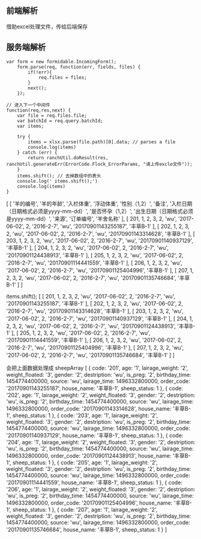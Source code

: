 ## 前端解析 
借助excel处理文件，传给后端保存

## 服务端解析
```
var form = new formidable.IncomingForm();
    form.parse(req, function(err, fields, files) {
        if(!err){
            req.files = files;
        }
        next();
    });

// 进入下一个中间件
function(req,res,next) {
    var file = req.files.file;
    var batchId = req.query.batchId;
    var items;

    try {
        items = xlsx.parse(file.path)[0].data; // parses a file
        console.log(items)
    } catch (err) {
        return ranchUtil.doResult(res, ranchUtil.generateErr(ErrorCode.Flock_ErrorParams, "请上传excle文件"));
    }
    items.shift(); // 去掉数组中的表头
    console.log(' items.shift();')
    console.log(items)
}
```

[ [ '羊的编号',
    '羊的年龄',
    '入栏体重',
    '浮动体重',
    '性别（1,2）',
    '备注',
    '入栏日期（日期格式必须是yyyy-mm-dd）',
    '是否怀孕（1,2）',
    '出生日期（日期格式必须是yyyy-mm-dd）',
    '来源',
    '订单编号',
    '羊舍名称' ],
  [ 201,
    1,
    2,
    3,
    2,
    'wu',
    '2017-06-02',
    2,
    '2016-2-7',
    'wu',
    '20170901143255187',
    '丰草B-1' ],
  [ 202,
    1,
    2,
    3,
    2,
    'wu',
    '2017-06-02',
    2,
    '2016-2-7',
    'wu',
    '20170901143314628',
    '丰草B-1' ],
  [ 203,
    1,
    2,
    3,
    2,
    'wu',
    '2017-06-02',
    2,
    '2016-2-7',
    'wu',
    '20170901140937129',
    '丰草B-1' ],
  [ 204,
    1,
    2,
    3,
    2,
    'wu',
    '2017-06-02',
    2,
    '2016-2-7',
    'wu',
    '20170901124438913',
    '丰草B-1' ],
  [ 205,
    1,
    2,
    3,
    2,
    'wu',
    '2017-06-02',
    2,
    '2016-2-7',
    'wu',
    '20170901114441559',
    '丰草B-1' ],
  [ 206,
    1,
    2,
    3,
    2,
    'wu',
    '2017-06-02',
    2,
    '2016-2-7',
    'wu',
    '20170901125404996',
    '丰草B-1' ],
  [ 207,
    1,
    2,
    3,
    2,
    'wu',
    '2017-06-02',
    2,
    '2016-2-7',
    'wu',
    '20170901135746684',
    '丰草B-1' ] ]

    
 items.shift();
[ [ 201,
    1,
    2,
    3,
    2,
    'wu',
    '2017-06-02',
    2,
    '2016-2-7',
    'wu',
    '20170901143255187',
    '丰草B-1' ],
  [ 202,
    1,
    2,
    3,
    2,
    'wu',
    '2017-06-02',
    2,
    '2016-2-7',
    'wu',
    '20170901143314628',
    '丰草B-1' ],
  [ 203,
    1,
    2,
    3,
    2,
    'wu',
    '2017-06-02',
    2,
    '2016-2-7',
    'wu',
    '20170901140937129',
    '丰草B-1' ],
  [ 204,
    1,
    2,
    3,
    2,
    'wu',
    '2017-06-02',
    2,
    '2016-2-7',
    'wu',
    '20170901124438913',
    '丰草B-1' ],
  [ 205,
    1,
    2,
    3,
    2,
    'wu',
    '2017-06-02',
    2,
    '2016-2-7',
    'wu',
    '20170901114441559',
    '丰草B-1' ],
  [ 206,
    1,
    2,
    3,
    2,
    'wu',
    '2017-06-02',
    2,
    '2016-2-7',
    'wu',
    '20170901125404996',
    '丰草B-1' ],
  [ 207,
    1,
    2,
    3,
    2,
    'wu',
    '2017-06-02',
    2,
    '2016-2-7',
    'wu',
    '20170901135746684',
    '丰草B-1' ] ]


会把上面数据处理成 sheepArray
[ { code: '201',
    age: '1',
    lairage_weight: '2',
    weight_floated: '3',
    gender: '2',
    destription: 'wu',
    is_preg: '2',
    birthday_time: 1454774400000,
    source: 'wu',
    lairage_time: 1496332800000,
    order_code: '20170901143255187',
    house_name: '丰草B-1',
    sheep_status: 1 },
  { code: '202',
    age: '1',
    lairage_weight: '2',
    weight_floated: '3',
    gender: '2',
    destription: 'wu',
    is_preg: '2',
    birthday_time: 1454774400000,
    source: 'wu',
    lairage_time: 1496332800000,
    order_code: '20170901143314628',
    house_name: '丰草B-1',
    sheep_status: 1 },
  { code: '203',
    age: '1',
    lairage_weight: '2',
    weight_floated: '3',
    gender: '2',
    destription: 'wu',
    is_preg: '2',
    birthday_time: 1454774400000,
    source: 'wu',
    lairage_time: 1496332800000,
    order_code: '20170901140937129',
    house_name: '丰草B-1',
    sheep_status: 1 },
  { code: '204',
    age: '1',
    lairage_weight: '2',
    weight_floated: '3',
    gender: '2',
    destription: 'wu',
    is_preg: '2',
    birthday_time: 1454774400000,
    source: 'wu',
    lairage_time: 1496332800000,
    order_code: '20170901124438913',
    house_name: '丰草B-1',
    sheep_status: 1 },
  { code: '205',
    age: '1',
    lairage_weight: '2',
    weight_floated: '3',
    gender: '2',
    destription: 'wu',
    is_preg: '2',
    birthday_time: 1454774400000,
    source: 'wu',
    lairage_time: 1496332800000,
    order_code: '20170901114441559',
    house_name: '丰草B-1',
    sheep_status: 1 },
  { code: '206',
    age: '1',
    lairage_weight: '2',
    weight_floated: '3',
    gender: '2',
    destription: 'wu',
    is_preg: '2',
    birthday_time: 1454774400000,
    source: 'wu',
    lairage_time: 1496332800000,
    order_code: '20170901125404996',
    house_name: '丰草B-1',
    sheep_status: 1 },
  { code: '207',
    age: '1',
    lairage_weight: '2',
    weight_floated: '3',
    gender: '2',
    destription: 'wu',
    is_preg: '2',
    birthday_time: 1454774400000,
    source: 'wu',
    lairage_time: 1496332800000,
    order_code: '20170901135746684',
    house_name: '丰草B-1',
    sheep_status: 1 } ]
